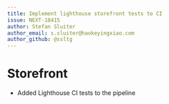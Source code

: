 ```yaml
---
title: Implement lighthouse storefront tests to CI
issue: NEXT-18415
author: Stefan Sluiter
author_email: s.sluiter@haokeyingxiao.com
author_github: @ssltg
---
```

# Storefront
* Added Lighthouse CI tests to the pipeline

